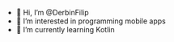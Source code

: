 - 👋 Hi, I’m @DerbinFilip
- 👀 I’m interested in programming mobile apps
- 🌱 I’m currently learning Kotlin

<!---
DerbinFilip/DerbinFilip is a ✨ special ✨ repository because its `README.md` (this file) appears on your GitHub profile.
You can click the Preview link to take a look at your changes.
--->

